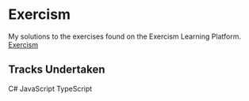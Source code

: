 # Exercism
My solutions to the exercises found on the Exercism Learning Platform.
[Exercism](https://exercism.org)

## Tracks Undertaken
C#
JavaScript
TypeScript